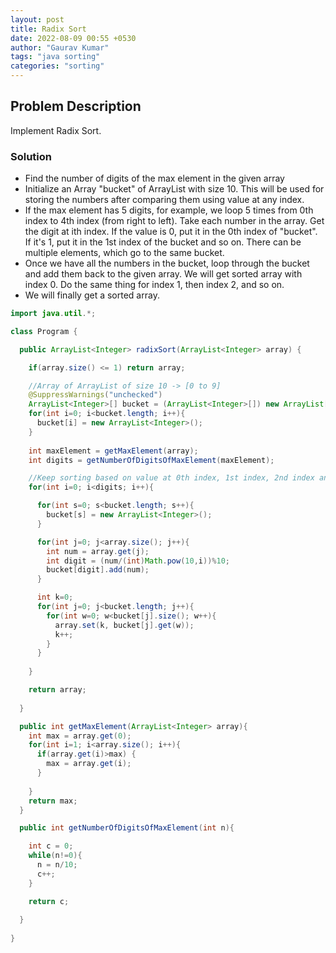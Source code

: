 ```yaml
---
layout: post
title: Radix Sort
date: 2022-08-09 00:55 +0530
author: "Gaurav Kumar"
tags: "java sorting"
categories: "sorting"
---
```


## Problem Description

Implement Radix Sort.

### Solution

- Find the number of digits of the max element in the given array
- Initialize an Array "bucket" of ArrayList<Integer> with size 10. This will be used for storing the numbers after comparing them using value at any index.
- If the max element has 5 digits, for example, we loop 5 times from 0th index to 4th index (from right to left). Take each number in the array. Get the digit at ith index. If the value is 0, put it in the 0th index of "bucket". If it's 1, put it in the 1st index of the bucket and so on. There can be multiple elements, which go to the same bucket. 
- Once we have all the numbers in the bucket, loop through the bucket and add them back to the given array. We will get sorted array with index 0. Do the same thing for index 1, then index 2, and so on. 
- We will finally get a sorted array.

```java
import java.util.*;

class Program {

  public ArrayList<Integer> radixSort(ArrayList<Integer> array) {

    if(array.size() <= 1) return array;

    //Array of ArrayList of size 10 -> [0 to 9]
    @SuppressWarnings("unchecked")
    ArrayList<Integer>[] bucket = (ArrayList<Integer>[]) new ArrayList[10];
    for(int i=0; i<bucket.length; i++){
      bucket[i] = new ArrayList<Integer>();
    }
    
    int maxElement = getMaxElement(array);
    int digits = getNumberOfDigitsOfMaxElement(maxElement);

    //Keep sorting based on value at 0th index, 1st index, 2nd index and so on...
    for(int i=0; i<digits; i++){

      for(int s=0; s<bucket.length; s++){
        bucket[s] = new ArrayList<Integer>();
      }

      for(int j=0; j<array.size(); j++){
        int num = array.get(j);
        int digit = (num/(int)Math.pow(10,i))%10;
        bucket[digit].add(num);
      }

      int k=0;
      for(int j=0; j<bucket.length; j++){
        for(int w=0; w<bucket[j].size(); w++){
          array.set(k, bucket[j].get(w));
          k++;
        }
      }
      
    }

    return array;
    
  }

  public int getMaxElement(ArrayList<Integer> array){
    int max = array.get(0);
    for(int i=1; i<array.size(); i++){
      if(array.get(i)>max) {
        max = array.get(i);
      }
      
    }
    return max;
  }

  public int getNumberOfDigitsOfMaxElement(int n){

    int c = 0;
    while(n!=0){
      n = n/10;
      c++;
    }

    return c;
    
  }
  
}
```
